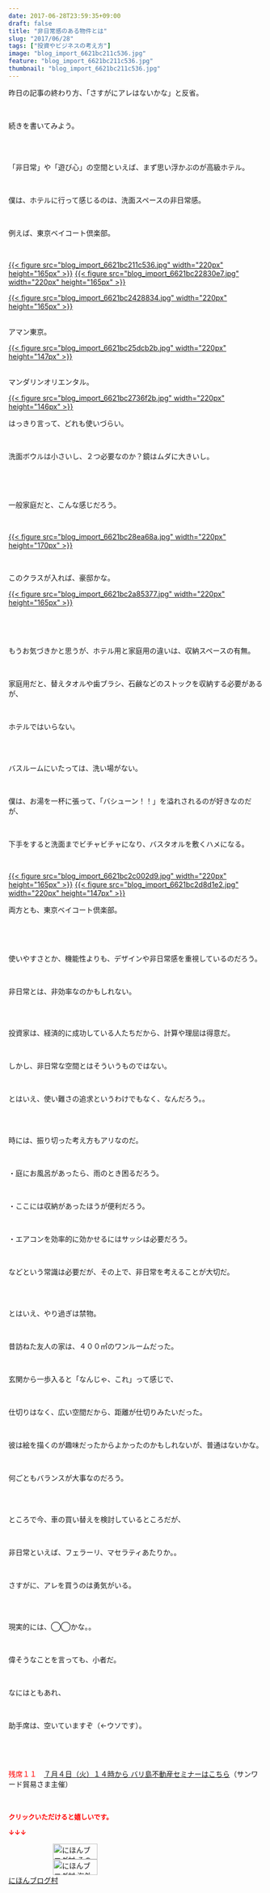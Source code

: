 ```yaml
---
date: 2017-06-28T23:59:35+09:00
draft: false
title: "非日常感のある物件とは"
slug: "2017/06/28"
tags: ["投資やビジネスの考え方"]
image: "blog_import_6621bc211c536.jpg"
feature: "blog_import_6621bc211c536.jpg"
thumbnail: "blog_import_6621bc211c536.jpg"
---
```

<p>昨日の記事の終わり方、「さすがにアレはないかな」と反省。</p><p> </p><p>続きを書いてみよう。</p><p> </p><p><br/>「非日常」や「遊び心」の空間といえば、まず思い浮かぶのが高級ホテル。</p><p> </p><p>僕は、ホテルに行って感じるのは、洗面スペースの非日常感。</p><p> </p><p>例えば、東京ベイコート倶楽部。</p><p> </p><p><a href="blog_import_6621bc211c536.jpg">{{< figure src="blog_import_6621bc211c536.jpg" width="220px" height="165px" >}}</a> <a href="blog_import_6621bc22830e7.jpg">{{< figure src="blog_import_6621bc22830e7.jpg" width="220px" height="165px" >}}</a></p><p><a href="blog_import_6621bc2428834.jpg">{{< figure src="blog_import_6621bc2428834.jpg" width="220px" height="165px" >}}</a></p><p><br/>アマン東京。</p><p><a href="blog_import_6621bc25dcb2b.jpg">{{< figure src="blog_import_6621bc25dcb2b.jpg" width="220px" height="147px" >}}</a></p><p><br/>マンダリンオリエンタル。</p><p><a href="blog_import_6621bc2736f2b.jpg">{{< figure src="blog_import_6621bc2736f2b.jpg" width="220px" height="146px" >}}</a></p><p>はっきり言って、どれも使いづらい。</p><p> </p><p>洗面ボウルは小さいし、２つ必要なのか？鏡はムダに大きいし。</p><p> </p><p> </p><p>一般家庭だと、こんな感じだろう。</p><p> </p><p><a href="blog_import_6621bc28ea68a.jpg">{{< figure src="blog_import_6621bc28ea68a.jpg" width="220px" height="170px" >}}</a></p><p> </p><p>このクラスが入れば、豪邸かな。</p><p><a href="blog_import_6621bc2a85377.jpg">{{< figure src="blog_import_6621bc2a85377.jpg" width="220px" height="165px" >}}</a></p><p> </p><p> </p><p>もうお気づきかと思うが、ホテル用と家庭用の違いは、収納スペースの有無。</p><p> </p><p>家庭用だと、替えタオルや歯ブラシ、石鹸などのストックを収納する必要があるが、</p><p> </p><p>ホテルではいらない。</p><p> </p><p><br/>バスルームにいたっては、洗い場がない。</p><p> </p><p>僕は、お湯を一杯に張って、「バシューン！！」を溢れされるのが好きなのだが、</p><p> </p><p>下手をすると洗面までビチャビチャになり、バスタオルを敷くハメになる。</p><p> </p><p><a href="blog_import_6621bc2c002d9.jpg">{{< figure src="blog_import_6621bc2c002d9.jpg" width="220px" height="165px" >}}</a> <a href="blog_import_6621bc2d8d1e2.jpg">{{< figure src="blog_import_6621bc2d8d1e2.jpg" width="220px" height="147px" >}}</a></p><p>両方とも、東京ベイコート倶楽部。</p><p> </p><p> </p><p>使いやすさとか、機能性よりも、デザインや非日常感を重視しているのだろう。</p><p> </p><p>非日常とは、非効率なのかもしれない。</p><p> </p><p><br/>投資家は、経済的に成功している人たちだから、計算や理屈は得意だ。</p><p> </p><p>しかし、非日常な空間とはそういうものではない。</p><p> </p><p>とはいえ、使い難さの追求というわけでもなく、なんだろう。。</p><p> </p><p><br/>時には、振り切った考え方もアリなのだ。</p><p> </p><p>・庭にお風呂があったら、雨のとき困るだろう。</p><p> </p><p>・ここには収納があったほうが便利だろう。</p><p> </p><p>・エアコンを効率的に効かせるにはサッシは必要だろう。</p><p> </p><p>などという常識は必要だが、その上で、非日常を考えることが大切だ。</p><p> </p><p><br/>とはいえ、やり過ぎは禁物。</p><p> </p><p>昔訪ねた友人の家は、４００㎡のワンルームだった。</p><p> </p><p>玄関から一歩入ると「なんじゃ、これ」って感じで、</p><p> </p><p>仕切りはなく、広い空間だから、距離が仕切りみたいだった。</p><p> </p><p>彼は絵を描くのが趣味だったからよかったのかもしれないが、普通はないかな。</p><p> </p><p>何ごともバランスが大事なのだろう。</p><p> </p><p><br/>ところで今、車の買い替えを検討しているところだが、</p><p> </p><p>非日常といえば、フェラーリ、マセラティあたりか。。</p><p> </p><p>さすがに、アレを買うのは勇気がいる。</p><p> </p><p><br/>現実的には、◯◯かな。。</p><p> </p><p>偉そうなことを言っても、小者だ。</p><p> </p><p>なにはともあれ、</p><p> </p><p>助手席は、空いていますぞ（←ウソです）。</p><p> </p><p> </p><p><span style="color: rgb(255, 0, 0);">残席１１</span>　<a href="04_ek" target="_blank"><span style="text-decoration: underline;">７月４日（火）１４時から バリ島不動産セミナーはこちら</span></a>（サンワード貿易さま主催）</p><p> </p><p><font color="#ff0000" size="2"><strong>クリックいただけると嬉しいです。</strong></font></p><p><font color="#ff0000" size="2"><strong>↓↓↓</strong></font></p><p><a href="ranking.html?p_cid=01260127" id="&amp;blogmura_banner" target="_blank"><img alt="にほんブログ村 その他生活ブログ 不動産投資へ" border="0" height="31" src="data:image/svg+xml;charset=utf-8,%3Csvg%20xmlns%3D%22http%3A%2F%2Fwww.w3.org%2F2000%2Fsvg%22%20title%3D%22Placeholder%20for%20Images%22%20role%3D%22presentation%22%20viewBox%3D%220%200%2088%2031%22%20%2F%3E" width="88" data-src="//life.blogmura.com/hudousantoushi/img/hudousantoushi88_31.gif" style="aspect-ratio: auto 88 / 31;"/><noscript><img alt="にほんブログ村 その他生活ブログ 不動産投資へ" border="0" height="31" src="//life.blogmura.com/hudousantoushi/img/hudousantoushi88_31.gif" width="88"></noscript></a><br/><a href="ranking.html?p_cid=01260127" target="_blank"><img alt="にほんブログ村 海外生活ブログ バリ島情報へ" border="0" height="31" src="data:image/svg+xml;charset=utf-8,%3Csvg%20xmlns%3D%22http%3A%2F%2Fwww.w3.org%2F2000%2Fsvg%22%20title%3D%22Placeholder%20for%20Images%22%20role%3D%22presentation%22%20viewBox%3D%220%200%2088%2031%22%20%2F%3E" width="88" data-src="https://img-proxy.blog-video.jp/images?url=http%3A%2F%2Foverseas.blogmura.com%2Fbali%2Fimg%2Fbali88_31.gif" style="aspect-ratio: auto 88 / 31;"/><noscript><img alt="にほんブログ村 海外生活ブログ バリ島情報へ" border="0" height="31" src="https://img-proxy.blog-video.jp/images?url=http%3A%2F%2Foverseas.blogmura.com%2Fbali%2Fimg%2Fbali88_31.gif" width="88"></noscript></a><br/><a href="ranking.html?p_cid=01260127" target="_blank">にほんブログ村</a></p>

